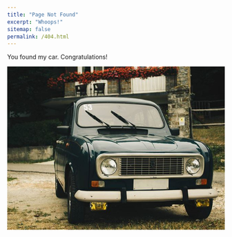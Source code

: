 ```yaml
---
title: "Page Not Found"
excerpt: "Whoops!"
sitemap: false
permalink: /404.html
---
```


You found my car. Congratulations! 

![Carlotta](https://raw.githubusercontent.com/jack23247/blog/master/img/404.jpg)
